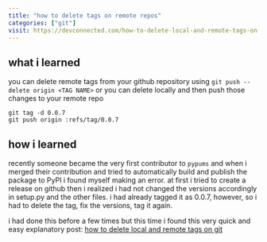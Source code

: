 ```yaml
---
title: "how to delete tags on remote repos"
categories: ["git"]
visit: https://devconnected.com/how-to-delete-local-and-remote-tags-on-git/
---
```


## what i learned
you can delete remote tags from your github repository using `git push --delete origin <TAG NAME>` or you can delete locally and then push those changes to your remote repo

```shell
git tag -d 0.0.7
git push origin :refs/tag/0.0.7
```


## how i learned
recently someone became the very first contributor to `pypums` and when i merged their contribution and tried to automatically build and publish the package to PyPI i found myself making an error. at first i tried to create a release on github then i realized i had not changed the versions accordingly in setup.py and the other files. i had already tagged it as 0.0.7, however, so i had to delete the tag, fix the versions, tag it again. 

i had done this before a few times but this time i found this very quick and easy explanatory post: [how to delete local and remote tags on git](https://devconnected.com/how-to-delete-local-and-remote-tags-on-git/)
